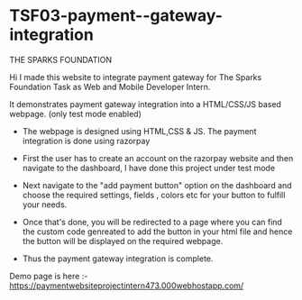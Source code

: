 # TSF03-payment--gateway-integration

THE SPARKS FOUNDATION

Hi I made this website to integrate payment gateway for The Sparks Foundation Task as Web and Mobile Developer Intern.

It demonstrates payment gateway integration into a HTML/CSS/JS based webpage. (only test mode enabled)

- The webpage is designed using HTML,CSS & JS. The payment integration is done using razorpay

- First the user has to create an account on the razorpay website and then navigate to the dashboard, I have done this project under test mode

- Next navigate to the "add payment button" option on the dashboard and choose the required settings, fields , colors etc for your button to fulfill your needs.

- Once that's done, you will be redirected to a page where you can find the custom code genreated to add the button in your html file and hence the button will be displayed on the required webpage.

- Thus the payment gateway integration is complete.

Demo page is here :- https://paymentwebsiteprojectintern473.000webhostapp.com/
